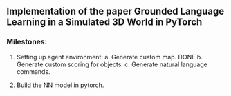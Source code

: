 ## Implementation of the paper Grounded Language Learning in a Simulated 3D World in PyTorch

### Milestones:

1. Setting up agent environment:
	a. Generate custom map.  DONE
	b. Generate custom scoring for objects. 
	c. Generate natural language commands. 

2. Build the NN model in pytorch.


